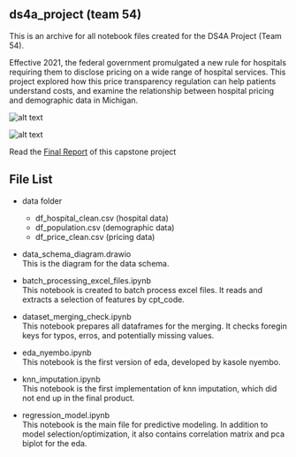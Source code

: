 ## ds4a_project (team 54)
This is an archive for all notebook files created for the DS4A Project (Team 54).

Effective 2021, the federal government promulgated a new rule for hospitals requiring them to disclose pricing on a wide range of hospital services. This project explored how this price transparency regulation can help patients understand costs, and examine the relationship between hospital pricing and demographic data in Michigan. 

![alt text](https://github.com/junting-huang/ds4a_project/blob/main/Team%2054.png)

![alt text](https://github.com/junting-huang/ds4a_project/blob/main/poster_54.jpeg)

Read the [Final Report](https://www.correlation-one.com/hubfs/Datafolios/Empowerment%202.0%20Capstone%20Project%20Datafolio/Team_54_Final%20Report.pdf.pdf) of this capstone project

## File List

* data folder
  * df_hospital_clean.csv (hospital data)
  * df_population.csv (demographic data)
  * df_price_clean.csv (pricing data)
* data_schema_diagram.drawio </br>
This is the diagram for the data schema.

* batch_processing_excel_files.ipynb </br> 
This notebook is created to batch process excel files. It reads and extracts a selection of features by cpt_code.

* dataset_merging_check.ipynb </br>
This notebook prepares all dataframes for the merging. It checks foregin keys for typos, erros, and potentially missing values.

* eda_nyembo.ipynb </br>
This notebook is the first version of eda, developed by kasole nyembo.

* knn_imputation.ipynb </br>
This notebook is the first implementation of knn imputation, which did not end up in the final product.

* regression_model.ipynb </br>
This notebook is the main file for predictive modeling. In addition to model selection/optimization, it also contains correlation matrix and pca biplot for the eda.

